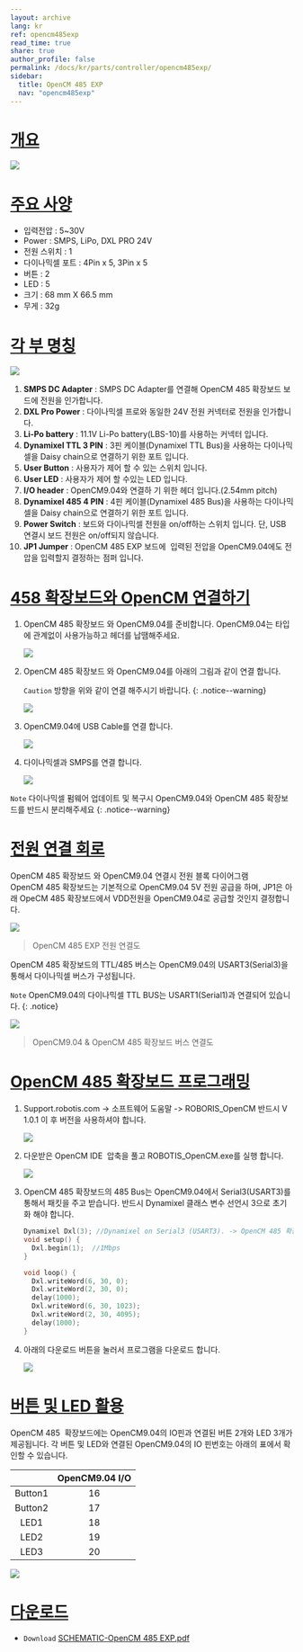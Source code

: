```yaml
---
layout: archive
lang: kr
ref: opencm485exp
read_time: true
share: true
author_profile: false
permalink: /docs/kr/parts/controller/opencm485exp/
sidebar:
  title: OpenCM 485 EXP
  nav: "opencm485exp"
---
```


# [개요](#개요)

![](/assets/images/parts/controller/opencm904/opencm485exp_14.jpg)

# [주요 사양](#주요-사양)

- 입력전압 : 5~30V
- Power : SMPS, LiPo, DXL PRO 24V
- 전원 스위치 : 1
- 다이나믹셀 포트 : 4Pin x 5, 3Pin x 5
- 버튼 : 2
- LED : 5
- 크기 : 68 mm X 66.5 mm
- 무게 : 32g

# [각 부 명칭](#각-부-명칭)

![](/assets/images/parts/controller/opencm904/opencm485exp_11_kr.jpg)

1. **SMPS DC Adapter** : SMPS DC Adapter를 연결해 OpenCM 485 확장보드 보드에 전원을 인가합니다.
2. **DXL Pro Power** : 다이나믹셀 프로와 동일한 24V 전원 커넥터로 전원을 인가합니다.
3. **Li-Po battery** : 11.1V Li-Po battery(LBS-10)를 사용하는 커넥터 입니다.
4. **Dynamixel TTL 3 PIN** : 3핀 케이블(Dynamixel TTL Bus)을 사용하는 다이나믹셀을 Daisy chain으로 연결하기 위한 포트 입니다.
5. **User Button** : 사용자가 제어 할 수 있는 스위치 입니다.
6. **User LED** : 사용자가 제어 할 수있는 LED 입니다.
7. **I/O header** : OpenCM9.04와 연결하 기 위한 헤더 입니다.(2.54mm pitch)
8. **Dynamixel 485 4 PIN** : 4핀 케이블(Dynamixel 485 Bus)을 사용하는 다이나믹셀을 Daisy chain으로 연결하기 위한 포트 입니다.
9. **Power Switch** : 보드와 다이나믹셀 전원을 on/off하는 스위치 입니다. 단, USB 연결시 보드 전원은 on/off되지 않습니다.
10. **JP1 Jumper** : OpenCM 485 EXP 보드에  입력된 전압을 OpenCM9.04에도 전압을 입력할지 결정하는 점퍼 입니다.


# [458 확장보드와 OpenCM 연결하기](#485-확장보드와-opencm-연결하기)

1. OpenCM 485 확장보드 와 OpenCM9.04를 준비합니다. OpenCM9.04는 타입에 관계없이 사용가능하고 헤더를 납땜해주세요.

    ![](/assets/images/parts/controller/opencm904/opencm485.png)

2. OpenCM 485 확장보드 와 OpenCM9.04를 아래의 그림과 같이 연결 합니다.

    `Caution` 방향을 위와 같이 연결 해주시기 바랍니다.
    {: .notice--warning}

    ![](/assets/images/parts/controller/opencm904/img_3483.jpg)

3. OpenCM9.04에 USB Cable를 연결 합니다.

    ![](/assets/images/parts/controller/opencm904/opencm485exp_13.jpg)

4. 다이나믹셀과 SMPS를 연결 합니다.

    ![](/assets/images/parts/controller/opencm904/opencm485exp-12.jpg)

`Note` 다이나믹셀 펌웨어 업데이트 및 복구시 OpenCM9.04와 OpenCM 485 확장보드를 반드시 분리해주세요
{: .notice--warning}


# [전원 연결 회로](#전원-연결-회로)

OpenCM 485 확장보드 와 OpenCM9.04 연결시 전원 블록 다이어그램  
OpenCM 485 확장보드는 기본적으로 OpenCM9.04 5V 전원 공급을 하며, JP1은 아래 OpeCM 485 확장보드에서 VDD전원을 OpenCM9.04로 공급할 것인지 결정합니다.

![](/assets/images/parts/controller/opencm904/opencm485exp_2.png)

> OpenCM 485 EXP 전원 연결도

OpenCM 485 확장보드의 TTL/485 버스는 OpenCM9.04의 USART3(Serial3)을 통해서 다이나믹셀 버스가 구성됩니다.

`Note` OpenCM9.04의 다이나믹셀 TTL BUS는 USART1(Serial1)과 연결되어 있습니다.
{: .notice}

![](/assets/images/parts/controller/opencm904/opencm485exp_3.png)

> OpenCM9.04 & OpenCM 485 확장보드 버스 연결도

# [OpenCM 485 확장보드 프로그래밍](#opencm-485-확장보드-프로그래밍)

1. Support.robotis.com -> 소프트웨어 도움말 -> ROBORIS_OpenCM 반드시 V 1.0.1 이 후 버전을 사용하셔야 합니다.

    ![](/assets/images/parts/controller/opencm904/opencm485exp_4.png)

2. 다운받은 OpenCM IDE  압축을 풀고 ROBOTIS_OpenCM.exe를 실행 합니다.

    ![](/assets/images/parts/controller/opencm904/opencm485exp_5.png)

3. OpenCM 485 확장보드의 485 Bus는 OpenCM9.04에서 Serial3(USART3)를 통해서 패킷을 주고 받습니다. 반드시 Dynamixel 클래스 변수 선언시 3으로 초기화 해야 합니다.

    ```cpp
    Dynamixel Dxl(3); //Dynamixel on Serial3 (USART3). -> OpenCM 485 확장보드에 있는  USART3을 사용 하려면 3으로 써야 합니다.
    void setup() {
      Dxl.begin(1);  //1Mbps  
    }

    void loop() {  
      Dxl.writeWord(6, 30, 0);
      Dxl.writeWord(2, 30, 0);
      delay(1000);              
      Dxl.writeWord(6, 30, 1023);
      Dxl.writeWord(2, 30, 4095);
      delay(1000);
    }
    ```

4. 아래의 다운로드 버튼을 눌러서 프로그램을 다운로드 합니다.

    ![](/assets/images/parts/controller/opencm904/opencm485exp_7.png)

# [버튼 및 LED 활용](#버튼-및-led-활용)

OpenCM 485  확장보드에는 OpenCM9.04의 IO핀과 연결된 버튼 2개와 LED 3개가 제공됩니다.
각 버튼 및 LED와 연결된 OpenCM9.04의 IO 핀번호는 아래의 표에서 확인할 수 있습니다.

||OpenCM9.04 I/O|
|:---:|:---:|
|Button1|16|
|Button2|17|
|LED1|18|
|LED2|19|
|LED3|20|

![](/assets/images/parts/controller/opencm904/opencm485exp_10_kr.jpg)


# [다운로드](#다운로드)

- `Download` [SCHEMATIC-OpenCM 485 EXP.pdf]




 [SCHEMATIC-OpenCM 485 EXP.pdf]: http://support.robotis.com/ko/baggage_files/opencm/schematic1___opencm_485exp.pdf
